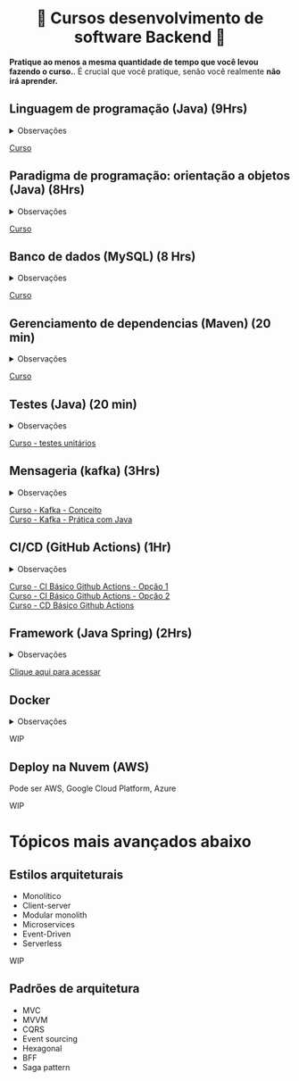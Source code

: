   <h1 align="center">📘 Cursos desenvolvimento de software Backend 📙</h1> 

**Pratique ao menos a mesma quantidade de tempo que você levou fazendo o curso.**. É crucial que você pratique, senão você realmente **não irá aprender.** <br /> 

## Linguagem de programação (Java) (9Hrs)
<details>
<summary>Observações</summary>
Com esse curso, você irá aprender como funciona uma linguagem de programação e a como fazer algoritmos básicos com ela
Pratique, faça os exercícios junto com o professor do curso. <br />
</details>

[Curso](https://www.youtube.com/watch?v=sTX0UEplF54&list=PLJH2yd19u4hzRtpzm2dDCWZx58UrE85ye&ab_channel=CursoemV%C3%ADdeo)

## Paradigma de programação: orientação a objetos (Java) (8Hrs)
<details>
<summary>Observações</summary>
Essa é uma boa prática muito utilizada no mundo, fala sobre como organizar seu código fonte para criar projetos complexos. <br />
</details>

[Curso](https://www.youtube.com/watch?v=KlIL63MeyMY&list=PLHz_AreHm4dkqe2aR0tQK74m8SFe-aGsY)

## Banco de dados (MySQL) (8 Hrs)
<details>
<summary>Observações</summary>
Banco de dados são utilizadas na maioria dos sistemas e na criação de API's, nesse curso você irá aprender sobre um deles mas os conceitos são parecidos para quase todos os bancos de dados relacionais. <br />
</details>

[Curso](https://www.youtube.com/watch?v=Ofktsne-utM&list=PLHz_AreHm4dkBs-795Dsgvau_ekxg8g1r&ab_channel=CursoemV%C3%ADdeo)

## Gerenciamento de dependencias (Maven) (20 min)
<details>
<summary>Observações</summary>
Gerenciar dependências é fundamental para facilitar o uso de bibliotecas de terceiros e manter seu projeto organizado. Ferramentas como Maven (Java), Gradle (Java/Kotlin) e npm (JavaScript) automatizam esse processo, cuidando de versões, atualizações e estruturação do projeto.
- Básico de Maven 
- Curso Gradle - Programação Moderna (1h)
- Curso npm para iniciantes - Node.js (30min)
</details>

[Curso](https://www.youtube.com/watch?v=N7AyIfUQxGc&ab_channel=GiulianaBezerra)

## Testes (Java) (20 min)
<details>
<summary>Observações</summary>
Testes garantem a qualidade do código e previnem erros. Existem diferentes tipos:
- **Unitários**: testam pequenas partes isoladas do sistema (ex: métodos). 
- **Integrados**: verificam a interação entre componentes.
- **Contrato**: garantem que diferentes serviços concordam sobre como se comunicar.
- **Pirâmide de testes**: boa prática que mostra a proporção ideal de cada tipo de teste
</details>

[Curso - testes unitários](https://www.youtube.com/watch?v=rVSwDX9KUt8&ab_channel=Javanauta)

## Mensageria (kafka) (3Hrs)
<details>
<summary>Observações</summary>
Mensageria é usada para comunicar sistemas de forma assíncrona e desacoplada. Permite escalar, distribuir carga e melhorar a resiliência.
- Kafka 
- ~Rabbit MQ
</details>
  
[Curso - Kafka - Conceito ](https://www.youtube.com/watch?v=o5yviW6QSrE&ab_channel=FullCycle) </br>
[Curso - Kafka - Prática com Java](https://www.youtube.com/watch?v=EKj8lDRgvLc&ab_channel=Prof.Rog%C3%A9rioNapole%C3%A3oJr.) 


## CI/CD (GitHub Actions) (1Hr)
<details>
<summary>Observações</summary>
Automatizar testes, builds e deploys melhora a produtividade e reduz erros.
- CI ->  verifica se o sistema continua funcionando a cada mudança (PR), rodando testes automaticamente.
   - Github Actions (Opção 1) 
   - Github Actions (Opção 2) 
   - ~GitLab CI
   - ~Jenkins
- CD ->  faz o deploy automático para ambientes (produção ou homologação).
   - Github Actions CD  
</details>

[Curso - CI Básico Github Actions - Opção 1](https://www.youtube.com/watch?v=IKjcdYQvcDo&ab_channel=MarioSouto-DevSoutinho) </br>
[Curso - CI Básico Github Actions - Opção 2](https://www.youtube.com/watch?v=F51HlrEeedw&ab_channel=FernandaKipper%7CDev) </br>
[Curso - CD Básico Github Actions](https://www.youtube.com/watch?v=df_WMXk7JxE&ab_channel=FernandaKipper%7CDev)  


## Framework (Java Spring) (2Hrs)
<details>
<summary>Observações</summary>
Uma das bibliotecas mais utilizadas no mundo Java para criar API's <br />
</details>

[Clique aqui para acessar](https://www.youtube.com/watch?v=LXRU-Z36GEU&ab_channel=MichelliBrito)

## Docker 
<details>
<summary>Observações</summary>
O Docker serve para empacotar aplicações e suas dependências em containers, garantindo que rodem de forma consistente em qualquer ambiente.
Ele facilita o desenvolvimento, teste e deployment com mais agilidade e isolamento.
</details>

WIP 

## Deploy na Nuvem (AWS)
Pode ser AWS, Google Cloud Platform, Azure

WIP 


# Tópicos mais avançados abaixo


## Estilos arquiteturais

- Monolítico
- Client-server
- Modular monolith
- Microservices
- Event-Driven
- Serverless

WIP 

## Padrões de arquitetura
- MVC
- MVVM
- CQRS
- Event sourcing
- Hexagonal
- BFF
- Saga pattern

